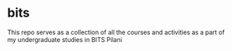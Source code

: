 # bits
This repo serves as a collection of all the courses and activities as a part of my undergraduate studies in BITS Pilani
